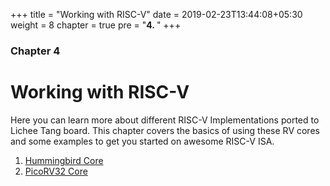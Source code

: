 +++
title = "Working with RISC-V"
date = 2019-02-23T13:44:08+05:30
weight = 8
chapter = true
pre = "<b>4. </b>"
+++

### Chapter 4

# Working with RISC-V

Here you can learn more about different RISC-V Implementations ported to Lichee Tang board. This chapter covers the basics of using these RV cores and some examples to get you started on awesome RISC-V ISA.

1. [Hummingbird Core](/en/risc-v-core/hummingbird)
2. [PicoRV32 Core](/en/risc-v-core/picorv32)